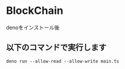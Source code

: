 # BlockChain

  denoをインストール後
  
## 以下のコマンドで実行します

```
deno run --allow-read --allow-write main.ts
```
